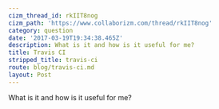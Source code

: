 ```yaml
---
cizm_thread_id: rkIIT8nog
cizm_path: 'https://www.collaborizm.com/thread/rkIIT8nog'
category: question
date: '2017-03-19T19:34:38.465Z'
description: What is it and how is it useful for me?
title: Travis CI
stripped_title: travis-ci
route: blog/travis-ci.md
layout: Post
---
```

What is it and how is it useful for me?
